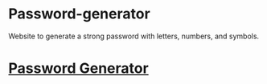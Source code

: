 # Password-generator
Website to generate a strong password with letters, numbers, and symbols.
# [Password Generator](https://aravinth-in.github.io/password-generator/)
